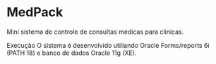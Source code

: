 # MedPack
Mini sistema de controle de consultas médicas para clinicas.

Execução
O sistema é desenvolvido utiliando Oracle Forms/reports 6i (PATH 18) e banco de dados Oracle 11g (XE).
